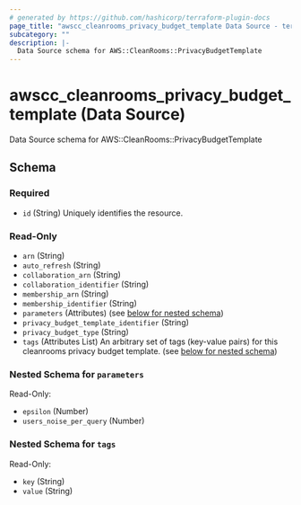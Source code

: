 ```yaml
---
# generated by https://github.com/hashicorp/terraform-plugin-docs
page_title: "awscc_cleanrooms_privacy_budget_template Data Source - terraform-provider-awscc"
subcategory: ""
description: |-
  Data Source schema for AWS::CleanRooms::PrivacyBudgetTemplate
---
```


# awscc_cleanrooms_privacy_budget_template (Data Source)

Data Source schema for AWS::CleanRooms::PrivacyBudgetTemplate



<!-- schema generated by tfplugindocs -->
## Schema

### Required

- `id` (String) Uniquely identifies the resource.

### Read-Only

- `arn` (String)
- `auto_refresh` (String)
- `collaboration_arn` (String)
- `collaboration_identifier` (String)
- `membership_arn` (String)
- `membership_identifier` (String)
- `parameters` (Attributes) (see [below for nested schema](#nestedatt--parameters))
- `privacy_budget_template_identifier` (String)
- `privacy_budget_type` (String)
- `tags` (Attributes List) An arbitrary set of tags (key-value pairs) for this cleanrooms privacy budget template. (see [below for nested schema](#nestedatt--tags))

<a id="nestedatt--parameters"></a>
### Nested Schema for `parameters`

Read-Only:

- `epsilon` (Number)
- `users_noise_per_query` (Number)


<a id="nestedatt--tags"></a>
### Nested Schema for `tags`

Read-Only:

- `key` (String)
- `value` (String)
